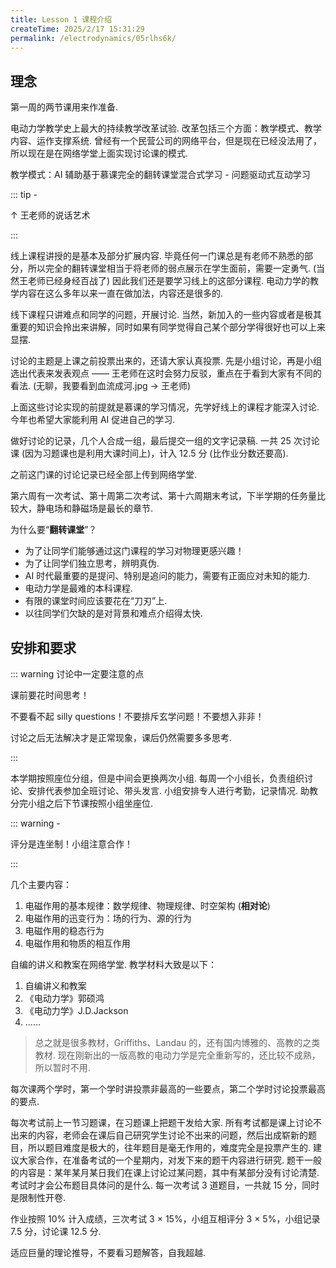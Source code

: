```yaml
---
title: Lesson 1 课程介绍
createTime: 2025/2/17 15:31:29
permalink: /electrodynamics/05rlhs6k/
---
```

## 理念

第一周的两节课用来作准备.

电动力学教学史上最大的持续教学改革试验. 改革包括三个方面：教学模式、教学内容、运作支撑系统. 曾经有一个民营公司的网络平台，但是现在已经没法用了，所以现在是在网络学堂上面实现讨论课的模式.

教学模式：AI 辅助基于慕课完全的翻转课堂混合式学习 - 问题驱动式互动学习

::: tip -

$\uparrow$ 王老师的说话艺术

:::

线上课程讲授的是基本及部分扩展内容. 毕竟任何一门课总是有老师不熟悉的部分，所以完全的翻转课堂相当于将老师的弱点展示在学生面前，需要一定勇气. (当然王老师已经身经百战了) 因此我们还是要学习线上的这部分课程. 电动力学的教学内容在这么多年以来一直在做加法，内容还是很多的.

线下课程只讲难点和同学的问题，开展讨论. 当然，新加入的一些内容或者是极其重要的知识会拎出来讲解，同时如果有同学觉得自己某个部分学得很好也可以上来显摆.

讨论的主题是上课之前投票出来的，还请大家认真投票. 先是小组讨论，再是小组选出代表来发表观点 —— 王老师在这时会努力反驳，重点在于看到大家有不同的看法. (无聊，我要看到血流成河.jpg $\rightarrow$ 王老师)

上面这些讨论实现的前提就是慕课的学习情况，先学好线上的课程才能深入讨论. 今年也希望大家能利用 AI 促进自己的学习.

做好讨论的记录，几个人合成一组，最后提交一组的文字记录稿. 一共 25 次讨论课 (因为习题课也是利用大课时间上)，计入 12.5 分 (比作业分数还要高).

之前这门课的讨论记录已经全部上传到网络学堂.

第六周有一次考试、第十周第二次考试、第十六周期末考试，下半学期的任务量比较大，静电场和静磁场是最长的章节.

为什么要“**翻转课堂**”？

* 为了让同学们能够通过这门课程的学习对物理更感兴趣！
* 为了让同学们独立思考，辨明真伪.
* AI 时代最重要的是提问、特别是追问的能力，需要有正面应对未知的能力.
* 电动力学是最难的本科课程.
* 有限的课堂时间应该要花在“刀刃”上.
* 以往同学们欠缺的是对背景和难点介绍得太快.

## 安排和要求

::: warning 讨论中一定要注意的点

课前要花时间思考！

不要看不起 silly questions！不要排斥玄学问题！不要想入非非！

讨论之后无法解决才是正常现象，课后仍然需要多多思考.

:::

本学期按照座位分组，但是中间会更换两次小组. 每周一个小组长，负责组织讨论、安排代表参加全班讨论、带头发言. 小组安排专人进行考勤，记录情况. 助教分完小组之后下节课按照小组坐座位.

::: warning -

评分是连坐制！小组注意合作！

:::

几个主要内容：

1. 电磁作用的基本规律：数学规律、物理规律、时空架构 (**相对论**)
2. 电磁作用的迅变行为：场的行为、源的行为
3. 电磁作用的稳态行为
4. 电磁作用和物质的相互作用

自编的讲义和教案在网络学堂. 教学材料大致是以下：

1. 自编讲义和教案
2. 《电动力学》郭硕鸿
3. 《电动力学》J.D.Jackson
4. ……

> 总之就是很多教材，Griffiths、Landau 的，还有国内博雅的、高教的之类教材. 现在刚新出的一版高教的电动力学是完全重新写的，还比较不成熟，所以暂时不用.

每次课两个学时，第一个学时讲投票非最高的一些要点，第二个学时讨论投票最高的要点.

每次考试前上一节习题课，在习题课上把题干发给大家. 所有考试都是课上讨论不出来的内容，老师会在课后自己研究学生讨论不出来的问题，然后出成崭新的题目，所以题目难度是极大的，往年题目是毫无作用的，难度完全是投票产生的. 建议大家合作，在准备考试的一个星期内，对发下来的题干内容进行研究. 题干一般的内容是：某年某月某日我们在课上讨论过某问题，其中有某部分没有讨论清楚. 考试时才会公布题目具体问的是什么. 每一次考试 3 道题目，一共就 15 分，同时是限制性开卷.

作业按照 10% 计入成绩，三次考试 3 $\times$ 15%，小组互相评分 3 $\times$ 5%，小组记录 7.5 分，讨论课 12.5 分.

适应巨量的理论推导，不要看习题解答，自我超越.